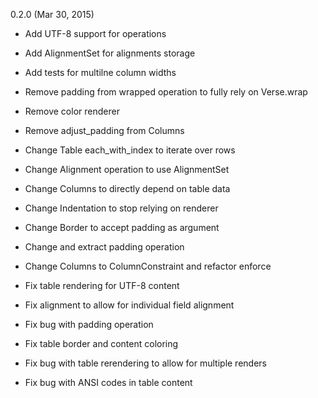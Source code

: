 0.2.0 (Mar 30, 2015)

* Add UTF-8 support for operations
* Add AlignmentSet for alignments storage
* Add tests for multilne column widths

* Remove padding from wrapped operation to fully rely on Verse.wrap
* Remove color renderer
* Remove adjust_padding from Columns

* Change Table each_with_index to iterate over rows
* Change Alignment operation to use AlignmentSet
* Change Columns to directly depend on table data
* Change Indentation to stop relying on renderer
* Change Border to accept padding as argument
* Change and extract padding operation
* Change Columns to ColumnConstraint and refactor enforce

* Fix table rendering for UTF-8 content
* Fix alignment to allow for individual field alignment
* Fix bug with padding operation
* Fix table border and content coloring
* Fix bug with table rerendering to allow for multiple renders
* Fix bug with ANSI codes in table content
